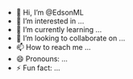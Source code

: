 - 👋 Hi, I’m @EdsonML
- 👀 I’m interested in ...
- 🌱 I’m currently learning ...
- 💞️ I’m looking to collaborate on ...
- 📫 How to reach me ...
- 😄 Pronouns: ...
- ⚡ Fun fact: ...

<!---
EdsonML/EdsonML is a ✨ special ✨ repository because its `README.md` (this file) appears on your GitHub profile.
You can click the Preview link to take a look at your changes.
--->
